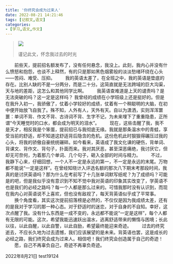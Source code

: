 ```yaml
---
title: '你终究会成为过来人'
date: 2022-08-21 14:21:46
tags: [记叙文,语文]
categories: 
- [学习,语文,作文]
---
```

> ![](https://test19124.github.io/img/1572969040_781823.png)
>
> <!-- more -->
>
> 谨记此文，怀念我过去的时光

　　前些天，提前招名额发布了，没有任何悬念，我没上。此刻，我内心并没有什么愤怒和抱怨，也谈不上释然，有的只是那如黑色烟雾般的淡淡愁绪环绕在心头——苦闷、难受、压抑。
　　我的英语太差了，在全班之中，我的英语是垫底的存在。比别人缺的不是一分两分，而是二十分。这简直就是无法跨域的巨大沟渠，天与地的差距，这怎么和其他同学比啊。
　　我英语查难道是上天的谴责吗？是无法突破的吗？这一定是这样吗？
我曾经的成绩在小学班级上还是挺好的。但是在我升入初一，我骄傲了，仗着小学较好的成绩，仗着有一个稍聪明的大脑，在初中便开始放飞自我了。殊不知，人外有人，天外有天。自以为潇洒，实则浑浑噩噩：单词不背、作文不背、古诗词不背、生字不记，为未来埋下了重重隐患，正所谓“今天睡觉时的口水，都会成为明天的泪水”。
　　现在，这些击醒了我，我不是天才，相反我是个笨蛋，提前招已与我彻底无缘。我就是那条温水中的青蛙，享受当前的舒适，却不知道这舒适背后隐含的危机。这份危机此时狠狠得碾压过我的心头，将我的骄傲自豪统统碾碎。如今看来，英语成了我文化课的硬伤，背单词、背课文、背作文、背句子，扑面而来。我对其厌恶，甚至深恶痛绝，我讨厌它，但却无可奈何，为着那几个单词、几个句子，砸入全部的时间与精力。
　　不过，我静下心来，仔细回想，一个人不一定是永远的第一，不一定是永远的末尾。万物都不能说“一定是这样”。在曾经知晓计入评选名额的那次八下期末考那段时间，我真的是讨厌英语吗？那为什么在考前写了十几张单词默写纸呢？为了成绩吗？可能是的吧，但是我似乎没有意识到不知不觉中我对英语的印象其实改变了，学英语不也是我们的必经之路吗？每一个人都是那么过来的。可惜我那时没有认识到，而现在我内心对英语说不上喜欢，但也没有敌视了，每天背英语似乎成了平常事。
　　换个角度看，其实这次提前招落榜是必然的，不仅仅是因为我成绩太差，还有的是我对于学习的那一种心态。对于舒适时的迷恋，对于自身的不自知。幸好，这次点醒了我。没有什么东西是一成不变的，永远都不能说“一定是这样”，每个人都有无限的可能。这次，希望我能迅速跃出温水，逃离舒适带来的懒惰与困境；长此以往，以此自醒，以此自警，以此自励，希望最终能迎来奇迹。
　　过去的终究逝去，不应长久地为过去遗憾，我们应该展望的是未来。背英语也罢，这是成长的必经之路，我们终究会成为过来人。相信吧！我们终究会创造属于自己的奇迹！
　　愿，自己不再辜负自己，奇迹不再辜负奇迹。

2022年8月21日 test19124
